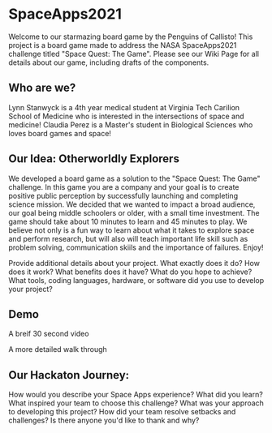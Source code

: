 # SpaceApps2021
Welcome to our starmazing board game by the Penguins of Callisto! This project is a board game made to address the NASA SpaceApps2021 challenge titled "Space Quest: The Game". Please see our Wiki Page for all details about our game, including drafts of the components.

## Who are we?

Lynn Stanwyck is a 4th year medical student at Virginia Tech Carilion School of Medicine who is interested in the intersections of space and medicine!
Claudia Perez is a Master's student in Biological Sciences who loves board games and space!


## Our Idea: Otherworldly Explorers
We developed a board game as a solution to the "Space Quest: The Game" challenge. In this game you are a company and your goal is to create positive public perception by successfully launching and completing science mission. We decided that we wanted to impact a broad audience, our goal being middle schoolers or older, with a small time investment. The game should take about 10 minutes to learn and 45 minutes to play. We believe not only is a fun way to learn about what it takes to explore space and perform research, but will also will teach important life skill such as problem solving, communication skiils and the importance of failures. Enjoy!

Provide additional details about your project. What exactly does it do? How does it work? What benefits does it have? What do you hope to achieve? What tools, coding languages, hardware, or software did you use to develop your project?


## Demo

A breif 30 second video

A more detailed walk through




## Our Hackaton Journey:

How would you describe your Space Apps experience? What did you learn? What inspired your team to choose this challenge? What was your approach to developing this project? How did your team resolve setbacks and challenges? Is there anyone you'd like to thank and why?




